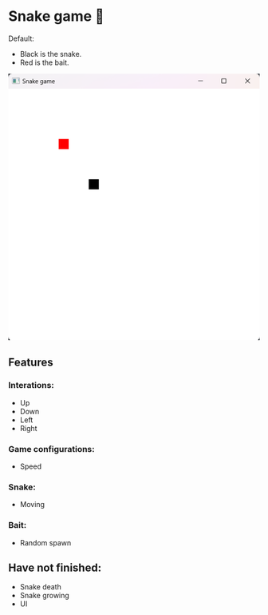 # Snake game 🐍

Default:
- Black is the snake.
- Red is the bait.

<div align='center'>

![](images\demo.png)

</div>

## Features
### Interations:
- Up
- Down
- Left
- Right

### Game configurations:
- Speed

### Snake:
- Moving

### Bait:
- Random spawn

## Have not finished:
- Snake death
- Snake growing
- UI